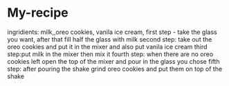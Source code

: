# My-recipe
ingridients: milk,,oreo cookies, vanila ice cream,
first step - take the glass you want, after that fill half the glass with milk
second step: take out the oreo cookies and put it in the mixer and also put vanila ice cream
third step:put milk in the mixer then mix it
fourth step: when there are no oreo cookies left open the top of the mixer and pour in the glass you chose
fifth step: after pouring the shake grind oreo cookies and put them on top of the shake
